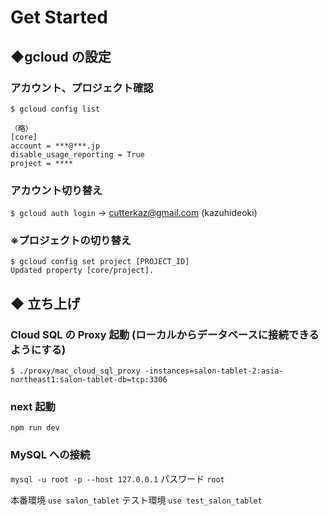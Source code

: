 # Get Started

## ◆gcloud の設定

### アカウント、プロジェクト確認

```-
$ gcloud config list

（略）
[core]
account = ***@***.jp
disable_usage_reporting = True
project = ****
```

### アカウント切り替え

`$ gcloud auth login` -> cutterkaz@gmail.com (kazuhideoki)

### ※プロジェクトの切り替え

```-
$ gcloud config set project [PROJECT_ID]
Updated property [core/project].
```

## ◆ 立ち上げ

### Cloud SQL の Proxy 起動 (ローカルからデータベースに接続できるようにする)

`$ ./proxy/mac_cloud_sql_proxy -instances=salon-tablet-2:asia-northeast1:salon-tablet-db=tcp:3306`

### next 起動

`npm run dev`

### MySQL への接続

`mysql -u root -p --host 127.0.0.1`
パスワード `root`

本番環境 `use salon_tablet`
テスト環境 `use test_salon_tablet`
